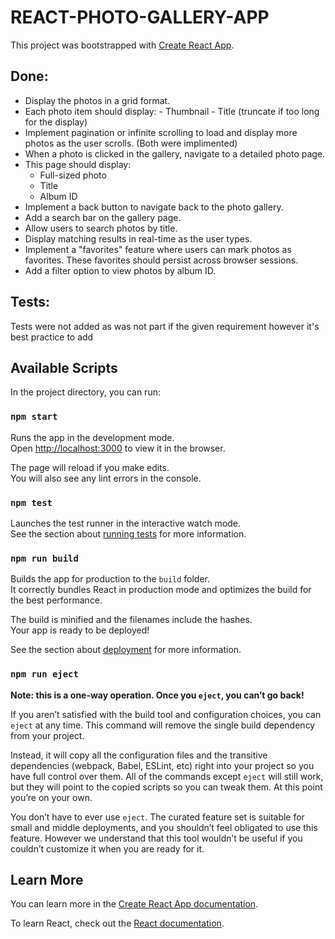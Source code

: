 # REACT-PHOTO-GALLERY-APP

This project was bootstrapped with [Create React App](https://github.com/facebook/create-react-app).

## Done: 
- Display the photos in a grid format.
- Each photo item should display:
      - Thumbnail
      - Title (truncate if too long for the display)
- Implement pagination or infinite scrolling to load and display more photos as the user scrolls. (Both were implimented)
- When a photo is clicked in the gallery, navigate to a detailed photo page.
- This page should display:
    -   Full-sized photo
    -   Title
    -   Album ID
- Implement a back button to navigate back to the photo gallery.
- Add a search bar on the gallery page.
- Allow users to search photos by title.
- Display matching results in real-time as the user types.
- Implement a "favorites" feature where users can mark photos as favorites. These favorites should persist across browser sessions.
- Add a filter option to view photos by album ID.

## Tests:
Tests were not added as was not part if the given requirement however it's best practice to add

## Available Scripts

In the project directory, you can run:

### `npm start`

Runs the app in the development mode.\
Open [http://localhost:3000](http://localhost:3000) to view it in the browser.

The page will reload if you make edits.\
You will also see any lint errors in the console.

### `npm test`

Launches the test runner in the interactive watch mode.\
See the section about [running tests](https://facebook.github.io/create-react-app/docs/running-tests) for more information.

### `npm run build`

Builds the app for production to the `build` folder.\
It correctly bundles React in production mode and optimizes the build for the best performance.

The build is minified and the filenames include the hashes.\
Your app is ready to be deployed!

See the section about [deployment](https://facebook.github.io/create-react-app/docs/deployment) for more information.

### `npm run eject`

**Note: this is a one-way operation. Once you `eject`, you can’t go back!**

If you aren’t satisfied with the build tool and configuration choices, you can `eject` at any time. This command will remove the single build dependency from your project.

Instead, it will copy all the configuration files and the transitive dependencies (webpack, Babel, ESLint, etc) right into your project so you have full control over them. All of the commands except `eject` will still work, but they will point to the copied scripts so you can tweak them. At this point you’re on your own.

You don’t have to ever use `eject`. The curated feature set is suitable for small and middle deployments, and you shouldn’t feel obligated to use this feature. However we understand that this tool wouldn’t be useful if you couldn’t customize it when you are ready for it.

## Learn More

You can learn more in the [Create React App documentation](https://facebook.github.io/create-react-app/docs/getting-started).

To learn React, check out the [React documentation](https://reactjs.org/).

